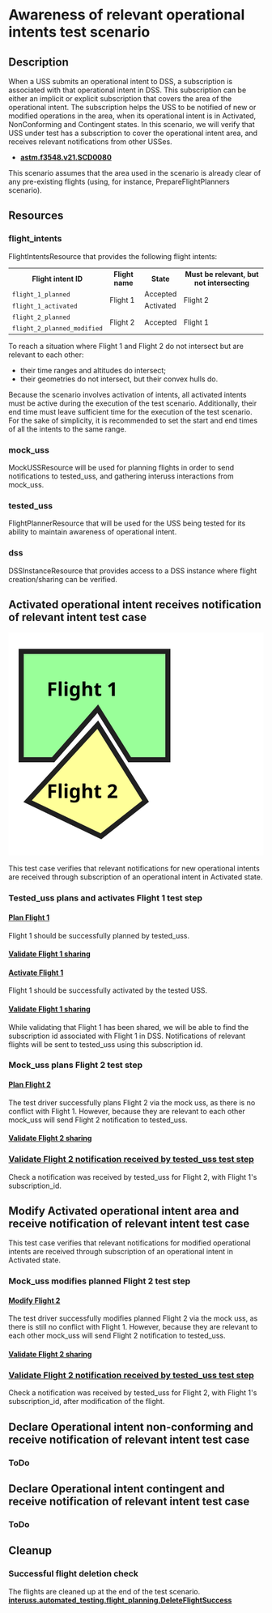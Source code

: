 # Awareness of relevant operational intents test scenario

## Description

When a USS submits an operational intent to DSS, a subscription is associated with that operational intent in DSS.
This subscription can be either an implicit or explicit subscription that covers the area of the operational intent.
The subscription helps the USS to be notified of new or modified operations in the area, when its operational intent is in
Activated, NonConforming and Contingent states. In this scenario, we will verify that USS under test has a subscription
to cover the operational intent area, and receives relevant notifications from other USSes.

- **[astm.f3548.v21.SCD0080](../../../../../requirements/astm/f3548/v21.md)**

This scenario assumes that the area used in the scenario is already clear of any pre-existing flights (using, for instance, PrepareFlightPlanners scenario).

## Resources

### flight_intents

FlightIntentsResource that provides the following flight intents:

<table>
    <tr>
        <th>Flight intent ID</th>
        <th>Flight name</th>
        <th>State</th><!-- TODO: Update with usage_state and uas_state when new flight planning API is adopted -->
        <th>Must be relevant, but not intersecting</th>
    </tr>
    <tr>
        <td><code>flight_1_planned</code></td>
        <td rowspan="2">Flight 1</td>
        <td>Accepted</td>
        <td rowspan="2">Flight 2</td>
    </tr>
    <tr>
        <td><code>flight_1_activated</code></td>
        <td>Activated</td>
    </tr>
    <tr>
        <td><code>flight_2_planned</code></td>
        <td rowspan="2">Flight 2</td>
        <td rowspan="2">Accepted</td>
        <td rowspan="2">Flight 1</td>
    </tr>
    <tr>
        <td><code>flight_2_planned_modified</code></td>
    </tr>
</table>

To reach a situation where Flight 1 and Flight 2 do not intersect but are relevant to each other:
- their time ranges and altitudes do intersect;
- their geometries do not intersect, but their convex hulls do.

Because the scenario involves activation of intents, all activated intents must be active during the execution of the test scenario. Additionally, their end time must leave sufficient time for the execution of the test scenario. For the sake of simplicity, it is recommended to set the start and end times of all the intents to the same range.

### mock_uss

MockUSSResource will be used for planning flights in order to send notifications to tested_uss, and gathering interuss interactions from mock_uss.

### tested_uss

FlightPlannerResource that will be used for the USS being tested for its ability to maintain awareness of operational intent.

### dss

DSSInstanceResource that provides access to a DSS instance where flight creation/sharing can be verified.

## Activated operational intent receives notification of relevant intent test case

![Test case summary illustration](./assets/flight1_activated_flight2_planned.svg)

This test case verifies that relevant notifications for new operational intents are received through subscription of an operational intent in Activated state.

### Tested_uss plans and activates Flight 1 test step

#### [Plan Flight 1](../../../../flight_planning/plan_flight_intent.md)

Flight 1 should be successfully planned by tested_uss.

#### [Validate Flight 1 sharing](../../validate_shared_operational_intent.md)

#### [Activate Flight 1](../../../../flight_planning/activate_flight_intent.md)

Flight 1 should be successfully activated by the tested USS.

#### [Validate Flight 1 sharing](../../validate_shared_operational_intent.md)

While validating that Flight 1 has been shared, we will be able to find the  subscription id associated with Flight 1 in DSS.
Notifications of relevant flights will be sent to tested_uss using this subscription id.

### Mock_uss plans Flight 2 test step

#### [Plan Flight 2](../../../../flight_planning/plan_flight_intent.md)

The test driver successfully plans Flight 2 via the mock uss, as there is no conflict with Flight 1.
However, because they are relevant to each other mock_uss will send Flight 2 notification to tested_uss.

#### [Validate Flight 2 sharing](../../validate_shared_operational_intent.md)

### [Validate Flight 2 notification received by tested_uss test step](../test_steps/validate_notification_received.md)

Check a notification was received by tested_uss for Flight 2, with Flight 1's subscription_id.

## Modify Activated operational intent area and receive notification of relevant intent test case

This test case verifies that relevant notifications for modified operational intents are received through subscription of an operational intent in Activated state.

### Mock_uss modifies planned Flight 2 test step

#### [Modify Flight 2](../../../../flight_planning/modify_planned_flight_intent.md)

The test driver successfully modifies planned Flight 2 via the mock uss, as there is still no conflict with Flight 1.
However, because they are relevant to each other mock_uss will send Flight 2 notification to tested_uss.

#### [Validate Flight 2 sharing](../../validate_shared_operational_intent.md)

### [Validate Flight 2 notification received by tested_uss test step](../test_steps/validate_notification_received.md)

Check a notification was received by tested_uss for Flight 2, with Flight 1's subscription_id, after modification of the flight.

## Declare Operational intent non-conforming and receive notification of relevant intent test case

### ToDo

## Declare Operational intent contingent and receive notification of relevant intent test case

### ToDo

## Cleanup

### Successful flight deletion check
The flights are cleaned up at the end of the test scenario.
**[interuss.automated_testing.flight_planning.DeleteFlightSuccess](../../../../../requirements/interuss/automated_testing/flight_planning.md)**
